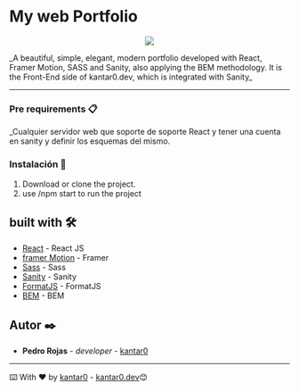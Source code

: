 # My web Portfolio
<p align="center">
  <img src="https://kantar0.dev/media/kantar0dev.png">
</p>
_A beautiful, simple, elegant, modern portfolio developed with React, Framer Motion, SASS and Sanity, also applying the BEM methodology. It is the Front-End side of kantar0.dev, which is integrated with Sanity_

---

### Pre requirements 📋

_Cualquier servidor web que soporte de soporte React y tener una cuenta en sanity y definir los esquemas del mismo.

### Instalación 🔧

1. Download or clone the project.
2. use /npm start to run the project

## built with 🛠️

* [React](https://reactjs.org/) - React JS
* [framer Motion](https://www.framer.com/motion/) - Framer
* [Sass](https://sass-lang.com/) - Sass
* [Sanity](https://www.sanity.io/) - Sanity
* [FormatJS](https://formatjs.io/) - FormatJS
* [BEM](http://getbem.com/) - BEM


## Autor ✒️

* **Pedro Rojas** - *developer* - [kantar0](https://github.com/kantar0)

---
⌨️ With ❤️ by [kantar0](https://github.com/kantar0)  - [kantar0.dev](https://kantar0.dev)😊
